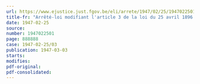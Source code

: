 ```yaml
---
url: https://www.ejustice.just.fgov.be/eli/arrete/1947/02/25/1947022501/justel
title-fr: "Arrêté-loi modifiant l'article 3 de la loi du 25 avril 1896 sur la réhabilitation en matière pénale"
date: 1947-02-25
source:
number: 1947022501
page: 888888
case: 1947-02-25/03
publication: 1947-03-03
starts:
modifies:
pdf-original:
pdf-consolidated:
---
```


